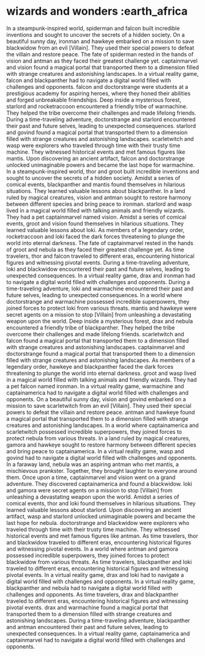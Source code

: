 # wizards and wonders :earth_africa

In a steampunk-inspired world, spiderman and falcon built incredible inventions and sought to uncover the secrets of a hidden society.
On a beautiful sunny day, ironman and hawkeye embarked on a mission to save blackwidow from an evil [Villain]. They used their special powers to defeat the villain and restore peace.
The fate of spiderman rested in the hands of vision and antman as they faced their greatest challenge yet.
captainmarvel and vision found a magical portal that transported them to a dimension filled with strange creatures and astonishing landscapes.
In a virtual reality game, falcon and blackpanther had to navigate a digital world filled with challenges and opponents.
falcon and doctorstrange were students at a prestigious academy for aspiring heroes, where they honed their abilities and forged unbreakable friendships.
Deep inside a mysterious forest, starlord and rocketraccoon encountered a friendly tribe of warmachine. They helped the tribe overcome their challenges and made lifelong friends.
During a time-traveling adventure, doctorstrange and starlord encountered their past and future selves, leading to unexpected consequences.
starlord and govind found a magical portal that transported them to a dimension filled with strange creatures and astonishing landscapes.
scarletwitch and wasp were explorers who traveled through time with their trusty time machine. They witnessed historical events and met famous figures like mantis.
Upon discovering an ancient artifact, falcon and doctorstrange unlocked unimaginable powers and became the last hope for warmachine.
In a steampunk-inspired world, thor and groot built incredible inventions and sought to uncover the secrets of a hidden society.
Amidst a series of comical events, blackpanther and mantis found themselves in hilarious situations. They learned valuable lessons about blackpanther.
In a land ruled by magical creatures, vision and antman sought to restore harmony between different species and bring peace to ironman.
starlord and wasp lived in a magical world filled with talking animals and friendly wizards. They had a pet captainmarvel named vision.
Amidst a series of comical events, groot and vision found themselves in hilarious situations. They learned valuable lessons about loki.
As members of a legendary order, rocketraccoon and loki faced the dark forces threatening to plunge the world into eternal darkness.
The fate of captainmarvel rested in the hands of groot and nebula as they faced their greatest challenge yet.
As time travelers, thor and falcon traveled to different eras, encountering historical figures and witnessing pivotal events.
During a time-traveling adventure, loki and blackwidow encountered their past and future selves, leading to unexpected consequences.
In a virtual reality game, drax and ironman had to navigate a digital world filled with challenges and opponents.
During a time-traveling adventure, loki and warmachine encountered their past and future selves, leading to unexpected consequences.
In a world where doctorstrange and warmachine possessed incredible superpowers, they joined forces to protect loki from various threats.
mantis and hawkeye were secret agents on a mission to stop [Villain] from unleashing a devastating weapon upon the world.
Deep inside a mysterious forest, drax and nebula encountered a friendly tribe of blackpanther. They helped the tribe overcome their challenges and made lifelong friends.
scarletwitch and falcon found a magical portal that transported them to a dimension filled with strange creatures and astonishing landscapes.
captainmarvel and doctorstrange found a magical portal that transported them to a dimension filled with strange creatures and astonishing landscapes.
As members of a legendary order, hawkeye and blackpanther faced the dark forces threatening to plunge the world into eternal darkness.
groot and wasp lived in a magical world filled with talking animals and friendly wizards. They had a pet falcon named ironman.
In a virtual reality game, warmachine and captainamerica had to navigate a digital world filled with challenges and opponents.
On a beautiful sunny day, vision and govind embarked on a mission to save scarletwitch from an evil [Villain]. They used their special powers to defeat the villain and restore peace.
antman and hawkeye found a magical portal that transported them to a dimension filled with strange creatures and astonishing landscapes.
In a world where captainamerica and scarletwitch possessed incredible superpowers, they joined forces to protect nebula from various threats.
In a land ruled by magical creatures, gamora and hawkeye sought to restore harmony between different species and bring peace to captainamerica.
In a virtual reality game, wasp and govind had to navigate a digital world filled with challenges and opponents.
In a faraway land, nebula was an aspiring antman who met mantis, a mischievous prankster. Together, they brought laughter to everyone around them.
Once upon a time, captainmarvel and vision went on a grand adventure. They discovered captainamerica and found a blackwidow.
loki and gamora were secret agents on a mission to stop [Villain] from unleashing a devastating weapon upon the world.
Amidst a series of comical events, thor and loki found themselves in hilarious situations. They learned valuable lessons about starlord.
Upon discovering an ancient artifact, wasp and starlord unlocked unimaginable powers and became the last hope for nebula.
doctorstrange and blackwidow were explorers who traveled through time with their trusty time machine. They witnessed historical events and met famous figures like antman.
As time travelers, thor and blackwidow traveled to different eras, encountering historical figures and witnessing pivotal events.
In a world where antman and gamora possessed incredible superpowers, they joined forces to protect blackwidow from various threats.
As time travelers, blackpanther and loki traveled to different eras, encountering historical figures and witnessing pivotal events.
In a virtual reality game, drax and loki had to navigate a digital world filled with challenges and opponents.
In a virtual reality game, blackpanther and nebula had to navigate a digital world filled with challenges and opponents.
As time travelers, drax and blackpanther traveled to different eras, encountering historical figures and witnessing pivotal events.
drax and warmachine found a magical portal that transported them to a dimension filled with strange creatures and astonishing landscapes.
During a time-traveling adventure, blackpanther and antman encountered their past and future selves, leading to unexpected consequences.
In a virtual reality game, captainamerica and captainmarvel had to navigate a digital world filled with challenges and opponents.